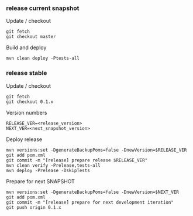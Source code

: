 ### release current snapshot ###

Update / checkout

    git fetch
    git checkout master

Build and deploy

    mvn clean deploy -Ptests-all

### release stable ###

Update / checkout

    git fetch
    git checkout 0.1.x

Version numbers

    RELEASE_VER=<release_version>
    NEXT_VER=<next_snapshot_version>

Deploy release

    mvn versions:set -DgenerateBackupPoms=false -DnewVersion=$RELEASE_VER
    git add pom.xml
    git commit -m "[release] prepare release $RELEASE_VER"
    mvn clean verify -Prelease,tests-all
    mvn deploy -Prelease -DskipTests

Prepare for next SNAPSHOT

    mvn versions:set -DgenerateBackupPoms=false -DnewVersion=$NEXT_VER
    git add pom.xml
    git commit -m "[release] prepare for next development iteration"
    git push origin 0.1.x
